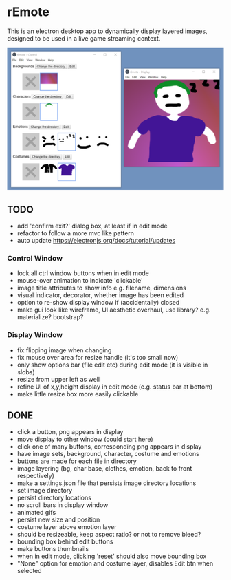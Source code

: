 # rEmote

This is an electron desktop app to dynamically display layered images, designed to be used in a live game streaming context.

![Screenshot](./screenshot.png)

## TODO

- add 'confirm exit?' dialog box, at least if in edit mode
- refactor to follow a more mvc like pattern
- auto update https://electronjs.org/docs/tutorial/updates

### Control Window

- lock all ctrl window buttons when in edit mode
- mouse-over animation to indicate 'clickable'
- image title attributes to show info e.g. filename, dimensions
- visual indicator, decorator, whether image has been edited
- option to re-show display window if (accidentally) closed
- make gui look like wireframe, UI aesthetic overhaul, use library? e.g. materialize? bootstrap?

### Display Window

- fix flipping image when changing
- fix mouse over area for resize handle (it's too small now)
- only show options bar (file edit etc) during edit mode (it is visible in slobs)
- resize from upper left as well
- refine UI of x,y,height display in edit mode (e.g. status bar at bottom)
- make little resize box more easily clickable

## DONE

- click a button, png appears in display
- move display to other window (could start here)
- click one of many buttons, corresponding png appears in display
- have image sets, background, character, costume and emotions
- buttons are made for each file in directory
- image layering (bg, char base, clothes, emotion, back to front respectively)
- make a settings.json file that persists image directory locations
- set image directory
- persist directory locations
- no scroll bars in display window
- animated gifs
- persist new size and position
- costume layer above emotion layer
- should be resizeable, keep aspect ratio? or not to remove bleed?
- bounding box behind edit buttons
- make buttons thumbnails
- when in edit mode, clicking 'reset' should also move bounding box
- "None" option for emotion and costume layer, disables Edit btn when selected